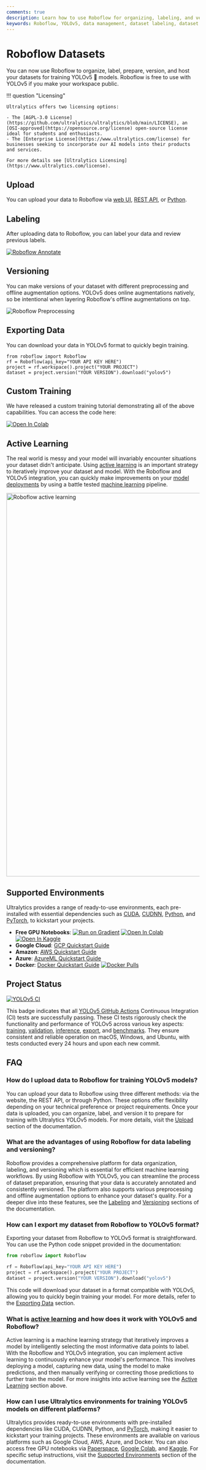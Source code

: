 ```yaml
---
comments: true
description: Learn how to use Roboflow for organizing, labeling, and versioning datasets to train YOLOv5 models. Free for public workspaces.
keywords: Roboflow, YOLOv5, data management, dataset labeling, dataset versioning, Ultralytics, machine learning, AI training
---
```


# Roboflow Datasets

You can now use Roboflow to organize, label, prepare, version, and host your datasets for training YOLOv5 🚀 models. Roboflow is free to use with YOLOv5 if you make your workspace public.

!!! question "Licensing"

    Ultralytics offers two licensing options:

    - The [AGPL-3.0 License](https://github.com/ultralytics/ultralytics/blob/main/LICENSE), an [OSI-approved](https://opensource.org/license) open-source license ideal for students and enthusiasts.
    - The [Enterprise License](https://www.ultralytics.com/license) for businesses seeking to incorporate our AI models into their products and services.

    For more details see [Ultralytics Licensing](https://www.ultralytics.com/license).

## Upload

You can upload your data to Roboflow via [web UI](https://docs.roboflow.com/adding-data?ref=ultralytics), [REST API](https://docs.roboflow.com/adding-data/upload-api?ref=ultralytics), or [Python](https://docs.roboflow.com/python?ref=ultralytics).

## Labeling

After uploading data to Roboflow, you can label your data and review previous labels.

[![Roboflow Annotate](https://github.com/ultralytics/docs/releases/download/0/roboflow-annotate-1.avif)](https://roboflow.com/annotate)

## Versioning

You can make versions of your dataset with different preprocessing and offline augmentation options. YOLOv5 does online augmentations natively, so be intentional when layering Roboflow's offline augmentations on top.

![Roboflow Preprocessing](https://github.com/ultralytics/docs/releases/download/0/roboflow-preprocessing.avif)

## Exporting Data

You can download your data in YOLOv5 format to quickly begin training.

```
from roboflow import Roboflow
rf = Roboflow(api_key="YOUR API KEY HERE")
project = rf.workspace().project("YOUR PROJECT")
dataset = project.version("YOUR VERSION").download("yolov5")
```

## Custom Training

We have released a custom training tutorial demonstrating all of the above capabilities. You can access the code here:

[![Open In Colab](https://colab.research.google.com/assets/colab-badge.svg)](https://colab.research.google.com/github/roboflow-ai/yolov5-custom-training-tutorial/blob/main/yolov5-custom-training.ipynb)

## Active Learning

The real world is messy and your model will invariably encounter situations your dataset didn't anticipate. Using [active learning](https://blog.roboflow.com/what-is-active-learning/?ref=ultralytics) is an important strategy to iteratively improve your dataset and model. With the Roboflow and YOLOv5 integration, you can quickly make improvements on your [model deployments](https://www.ultralytics.com/glossary/model-deployment) by using a battle tested [machine learning](https://www.ultralytics.com/glossary/machine-learning-ml) pipeline.

<p align=""><a href="https://roboflow.com/?ref=ultralytics"><img width="1000" src="https://github.com/ultralytics/docs/releases/download/0/roboflow-active-learning.avif" alt="Roboflow active learning"></a></p>

## Supported Environments

Ultralytics provides a range of ready-to-use environments, each pre-installed with essential dependencies such as [CUDA](https://developer.nvidia.com/cuda-zone), [CUDNN](https://developer.nvidia.com/cudnn), [Python](https://www.python.org/), and [PyTorch](https://pytorch.org/), to kickstart your projects.

- **Free GPU Notebooks**: <a href="https://bit.ly/yolov5-paperspace-notebook"><img src="https://assets.paperspace.io/img/gradient-badge.svg" alt="Run on Gradient"></a> <a href="https://colab.research.google.com/github/ultralytics/yolov5/blob/master/tutorial.ipynb"><img src="https://colab.research.google.com/assets/colab-badge.svg" alt="Open In Colab"></a> <a href="https://www.kaggle.com/models/ultralytics/yolov5"><img src="https://kaggle.com/static/images/open-in-kaggle.svg" alt="Open In Kaggle"></a>
- **Google Cloud**: [GCP Quickstart Guide](../environments/google_cloud_quickstart_tutorial.md)
- **Amazon**: [AWS Quickstart Guide](../environments/aws_quickstart_tutorial.md)
- **Azure**: [AzureML Quickstart Guide](../environments/azureml_quickstart_tutorial.md)
- **Docker**: [Docker Quickstart Guide](../environments/docker_image_quickstart_tutorial.md) <a href="https://hub.docker.com/r/ultralytics/yolov5"><img src="https://img.shields.io/docker/pulls/ultralytics/yolov5?logo=docker" alt="Docker Pulls"></a>

## Project Status

<a href="https://github.com/ultralytics/yolov5/actions/workflows/ci-testing.yml"><img src="https://github.com/ultralytics/yolov5/actions/workflows/ci-testing.yml/badge.svg" alt="YOLOv5 CI"></a>

This badge indicates that all [YOLOv5 GitHub Actions](https://github.com/ultralytics/yolov5/actions) Continuous Integration (CI) tests are successfully passing. These CI tests rigorously check the functionality and performance of YOLOv5 across various key aspects: [training](https://github.com/ultralytics/yolov5/blob/master/train.py), [validation](https://github.com/ultralytics/yolov5/blob/master/val.py), [inference](https://github.com/ultralytics/yolov5/blob/master/detect.py), [export](https://github.com/ultralytics/yolov5/blob/master/export.py), and [benchmarks](https://github.com/ultralytics/yolov5/blob/master/benchmarks.py). They ensure consistent and reliable operation on macOS, Windows, and Ubuntu, with tests conducted every 24 hours and upon each new commit.

## FAQ

### How do I upload data to Roboflow for training YOLOv5 models?

You can upload your data to Roboflow using three different methods: via the website, the REST API, or through Python. These options offer flexibility depending on your technical preference or project requirements. Once your data is uploaded, you can organize, label, and version it to prepare for training with Ultralytics YOLOv5 models. For more details, visit the [Upload](#upload) section of the documentation.

### What are the advantages of using Roboflow for data labeling and versioning?

Roboflow provides a comprehensive platform for data organization, labeling, and versioning which is essential for efficient machine learning workflows. By using Roboflow with YOLOv5, you can streamline the process of dataset preparation, ensuring that your data is accurately annotated and consistently versioned. The platform also supports various preprocessing and offline augmentation options to enhance your dataset's quality. For a deeper dive into these features, see the [Labeling](#labeling) and [Versioning](#versioning) sections of the documentation.

### How can I export my dataset from Roboflow to YOLOv5 format?

Exporting your dataset from Roboflow to YOLOv5 format is straightforward. You can use the Python code snippet provided in the documentation:

```python
from roboflow import Roboflow

rf = Roboflow(api_key="YOUR API KEY HERE")
project = rf.workspace().project("YOUR PROJECT")
dataset = project.version("YOUR VERSION").download("yolov5")
```

This code will download your dataset in a format compatible with YOLOv5, allowing you to quickly begin training your model. For more details, refer to the [Exporting Data](#exporting-data) section.

### What is [active learning](https://www.ultralytics.com/glossary/active-learning) and how does it work with YOLOv5 and Roboflow?

Active learning is a machine learning strategy that iteratively improves a model by intelligently selecting the most informative data points to label. With the Roboflow and YOLOv5 integration, you can implement active learning to continuously enhance your model's performance. This involves deploying a model, capturing new data, using the model to make predictions, and then manually verifying or correcting those predictions to further train the model. For more insights into active learning see the [Active Learning](#active-learning) section above.

### How can I use Ultralytics environments for training YOLOv5 models on different platforms?

Ultralytics provides ready-to-use environments with pre-installed dependencies like CUDA, CUDNN, Python, and [PyTorch](https://www.ultralytics.com/glossary/pytorch), making it easier to kickstart your training projects. These environments are available on various platforms such as Google Cloud, AWS, Azure, and Docker. You can also access free GPU notebooks via [Paperspace](https://bit.ly/yolov5-paperspace-notebook), [Google Colab](https://colab.research.google.com/github/ultralytics/yolov5/blob/master/tutorial.ipynb), and [Kaggle](https://www.kaggle.com/models/ultralytics/yolov5). For specific setup instructions, visit the [Supported Environments](#supported-environments) section of the documentation.
